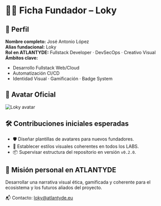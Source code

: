 <!--
Path: docs/fichas/LOKY_FICHA.md
Autor: ATLANTYDE Founders Team
Última modificación: 2025-04-23
-->

# 🧑‍💻 Ficha Fundador – Loky

## 🧠 Perfil

**Nombre completo:** José Antonio López  
**Alias fundacional:** Loky  
**Rol en ATLANTYDE:** Fullstack Developer · DevSecOps · Creativo Visual  
**Ámbitos clave:**  
- Desarrollo Fullstack Web/Cloud  
- Automatización CI/CD  
- Identidad Visual · Gamificación · Badge System  

## 🎨 Avatar Oficial

![Loky avatar](../assets/avatars/LOKY_founder_300x300.png)

## 🛠️ Contribuciones iniciales esperadas

- 🛡️ Diseñar plantillas de avatares para nuevos fundadores.
- 🎯 Establecer estilos visuales coherentes en todos los LABS.
- 📦 Supervisar estructura del repositorio en versión `v0.2.0`.

## 🧭 Misión personal en ATLANTYDE

Desarrollar una narrativa visual ética, gamificada y coherente para el ecosistema y los futuros aliados del proyecto.

📬 Contacto: [loky@atlantyde.eu](mailto:loky@atlantyde.eu)

